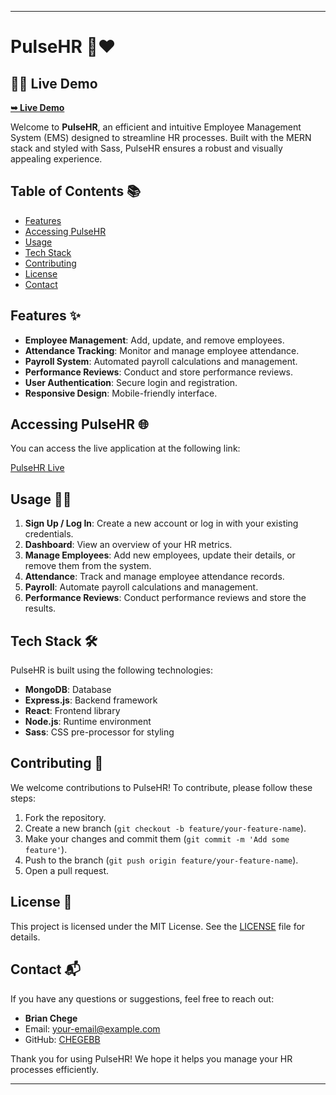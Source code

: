 

---

# PulseHR 🚀❤️
## 🚀🌐 Live Demo
  <a href="https://prodigy-fs-o2-bo602wska-chegebbs-projects.vercel.app/"><strong>➥ Live Demo</strong></a>



Welcome to **PulseHR**, an efficient and intuitive Employee Management System (EMS) designed to streamline HR processes. Built with the MERN stack and styled with Sass, PulseHR ensures a robust and visually appealing experience.

## Table of Contents 📚

- [Features](#features-✨)
- [Accessing PulseHR](#accessing-pulsehr-🌐)
- [Usage](#usage-👨‍💻)
- [Tech Stack](#tech-stack-🛠️)
- [Contributing](#contributing-🤝)
- [License](#license-📜)
- [Contact](#contact-📬)

## Features ✨

- **Employee Management**: Add, update, and remove employees.
- **Attendance Tracking**: Monitor and manage employee attendance.
- **Payroll System**: Automated payroll calculations and management.
- **Performance Reviews**: Conduct and store performance reviews.
- **User Authentication**: Secure login and registration.
- **Responsive Design**: Mobile-friendly interface.

## Accessing PulseHR 🌐

You can access the live application at the following link:

[PulseHR Live](https://prodigy-fs-o2-bo602wska-chegebbs-projects.vercel.app/)

## Usage 👨‍💻

1. **Sign Up / Log In**: Create a new account or log in with your existing credentials.
2. **Dashboard**: View an overview of your HR metrics.
3. **Manage Employees**: Add new employees, update their details, or remove them from the system.
4. **Attendance**: Track and manage employee attendance records.
5. **Payroll**: Automate payroll calculations and management.
6. **Performance Reviews**: Conduct performance reviews and store the results.

## Tech Stack 🛠️

PulseHR is built using the following technologies:

- **MongoDB**: Database
- **Express.js**: Backend framework
- **React**: Frontend library
- **Node.js**: Runtime environment
- **Sass**: CSS pre-processor for styling

## Contributing 🤝

We welcome contributions to PulseHR! To contribute, please follow these steps:

1. Fork the repository.
2. Create a new branch (`git checkout -b feature/your-feature-name`).
3. Make your changes and commit them (`git commit -m 'Add some feature'`).
4. Push to the branch (`git push origin feature/your-feature-name`).
5. Open a pull request.

## License 📜

This project is licensed under the MIT License. See the [LICENSE](LICENSE) file for details.

## Contact 📬

If you have any questions or suggestions, feel free to reach out:

- **Brian Chege**
- Email: [your-email@example.com](mailto:chegephil24@gmail.com)
- GitHub: [CHEGEBB](https://github.com/CHEGEBB)

Thank you for using PulseHR! We hope it helps you manage your HR processes efficiently.

---
